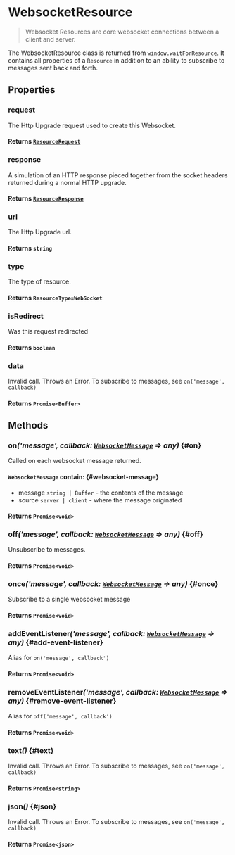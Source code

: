 # WebsocketResource

> Websocket Resources are core websocket connections between a client and server.

The WebsocketResource class is returned from `window.waitForResource`. It contains all properties of a `Resource` in addition to an ability to subscribe to messages sent back and forth.

## Properties

### request

The Http Upgrade request used to create this Websocket.

#### **Returns** [`ResourceRequest`](./resource-request)

### response

A simulation of an HTTP response pieced together from the socket headers returned during a normal HTTP upgrade.

#### **Returns** [`ResourceResponse`](./resource-response)

### url

The Http Upgrade url.

#### **Returns** `string`

### type

The type of resource.

#### **Returns** `ResourceType=WebSocket`

### isRedirect

Was this request redirected

#### **Returns** `boolean`

### data

Invalid call. Throws an Error. To subscribe to messages, see `on('message', callback)`

#### **Returns** `Promise<Buffer>`

## Methods

### on<em>('message', callback: [`WebsocketMessage`](#websocket-message) => any)</em> {#on}

Called on each websocket message returned.

#### `WebsocketMessage` contain: {#websocket-message}
- message `string | Buffer` - the contents of the message
- source `server | client` - where the message originated

#### **Returns** `Promise<void>`

### off<em>('message', callback: [`WebsocketMessage`](#websocket-message) => any)</em> {#off}

Unsubscribe to messages.

#### **Returns** `Promise<void>`

### once<em>('message', callback: [`WebsocketMessage`](#websocket-message) => any)</em> {#once}

Subscribe to a single websocket message

#### **Returns** `Promise<void>`

### addEventListener<em>('message', callback: [`WebsocketMessage`](#websocket-message) => any)</em> {#add-event-listener}

Alias for `on('message', callback')`

#### **Returns** `Promise<void>`

### removeEventListener<em>('message', callback: [`WebsocketMessage`](#websocket-message) =>  any)</em> {#remove-event-listener}

Alias for `off('message', callback')`

#### **Returns** `Promise<void>`


### text<em>()</em> {#text}

Invalid call. Throws an Error. To subscribe to messages, see `on('message', callback)`

#### **Returns** `Promise<string>`

### json<em>()</em> {#json}

Invalid call. Throws an Error. To subscribe to messages, see `on('message', callback)`

#### **Returns** `Promise<json>`
